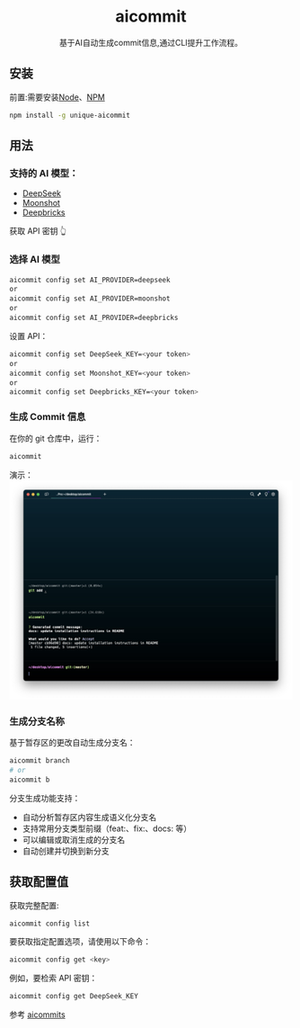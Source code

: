 <h1 align="center">aicommit</h1>

<p align="center">
基于AI自动生成commit信息,通过CLI提升工作流程。
</p>

## 安装

前置:需要安装[Node](https://nodejs.org/)、[NPM](https://www.npmjs.com/)

```sh
npm install -g unique-aicommit
```

## 用法

### 支持的 AI 模型：

- [DeepSeek](https://www.deepseek.com/)
- [Moonshot](https://platform.moonshot.cn/)
- [Deepbricks](https://deepbricks.ai/)

获取 API 密钥 👆

### 选择 AI 模型

```sh
aicommit config set AI_PROVIDER=deepseek
or
aicommit config set AI_PROVIDER=moonshot
or
aicommit config set AI_PROVIDER=deepbricks
```

设置 API：

```sh
aicommit config set DeepSeek_KEY=<your token>
or
aicommit config set Moonshot_KEY=<your token>
or
aicommit config set Deepbricks_KEY=<your token>
```

### 生成 Commit 信息

在你的 git 仓库中，运行：

```sh
aicommit
```

演示：
![aicommit](public/aicommit.jpg)

### 生成分支名称

基于暂存区的更改自动生成分支名：

```sh
aicommit branch
# or
aicommit b
```

分支生成功能支持：
- 自动分析暂存区内容生成语义化分支名
- 支持常用分支类型前缀（feat:、fix:、docs: 等）
- 可以编辑或取消生成的分支名
- 自动创建并切换到新分支

## 获取配置值

获取完整配置:

```sh
aicommit config list
```

要获取指定配置选项，请使用以下命令：

```sh
aicommit config get <key>
```

例如，要检索 API 密钥：

```sh
aicommit config get DeepSeek_KEY
```
参考 [aicommits](https://github.com/Nutlope/aicommits)
